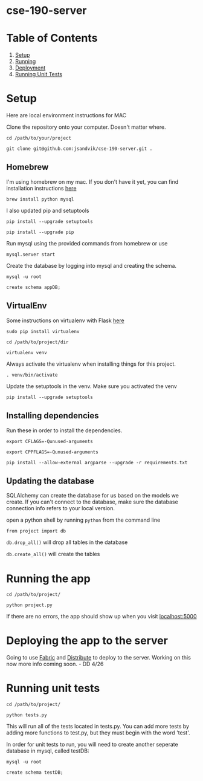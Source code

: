 cse-190-server
==============

# Table of Contents
1. [Setup](#setup)
2. [Running](#running)
3. [Deployment](#deploy)
3. [Running Unit Tests](#tests)

# <a name="setup"></a>Setup 
Here are local environment instructions for MAC

Clone the repository onto your computer. Doesn't matter where.

`cd /path/to/your/project`

`git clone git@github.com:jsandvik/cse-190-server.git .`

## Homebrew
I'm using homebrew on my mac. If you don't have it yet, you can find installation instructions [here](http://brew.sh)

`brew install python mysql`

I also updated pip and setuptools

`pip install --upgrade setuptools`

`pip install --upgrade pip`

Run mysql using the provided commands from homebrew or use 

`mysql.server start`

Create the database by logging into mysql and creating the schema.

`mysql -u root`

`create schema appDB;`

## VirtualEnv
Some instructions on virtualenv with Flask [here](http://flask.pocoo.org/docs/installation/)

`sudo pip install virtualenv`

`cd /path/to/project/dir`

`virtualenv venv`

Always activate the virtualenv when installing things for this project.

`. venv/bin/activate`

Update the setuptools in the venv. Make sure you activated the venv

`pip install --upgrade setuptools`


## Installing dependencies
Run these in order to install the dependencies.

`export CFLAGS=-Qunused-arguments`

`export CPPFLAGS=-Qunused-arguments`

`pip install --allow-external argparse --upgrade -r requirements.txt`

## Updating the database
SQLAlchemy can create the database for us based on the models we create. If you can't connect to the database, make sure the database connection info refers to your local version.

open a python shell by running `python` from the command line

`from project import db`

`db.drop_all()` will drop all tables in the database

`db.create_all()` will create the tables

# <a name="running"></a>Running the app 

`cd /path/to/project/`

`python project.py`

If there are no errors, the app should show up when you visit [localhost:5000](http://localhost:5000)

# <a name="deploy"></a>Deploying the app to the server 

Going to use [Fabric](http://flask.pocoo.org/docs/patterns/fabric/) and [Distribute](http://flask.pocoo.org/docs/patterns/distribute/#distribute-deployment) to deploy to the server. Working on this now more info coming soon. - DD 4/26

# <a name="tests"></a>Running unit tests 

`cd /path/to/project/`

`python tests.py`

This will run all of the tests located in tests.py. You can add more tests by adding more functions to test.py, but they must begin with the word 'test'.

In order for unit tests to run, you will need to create another seperate database in mysql, called testDB:

`mysql -u root`

`create schema testDB;`

